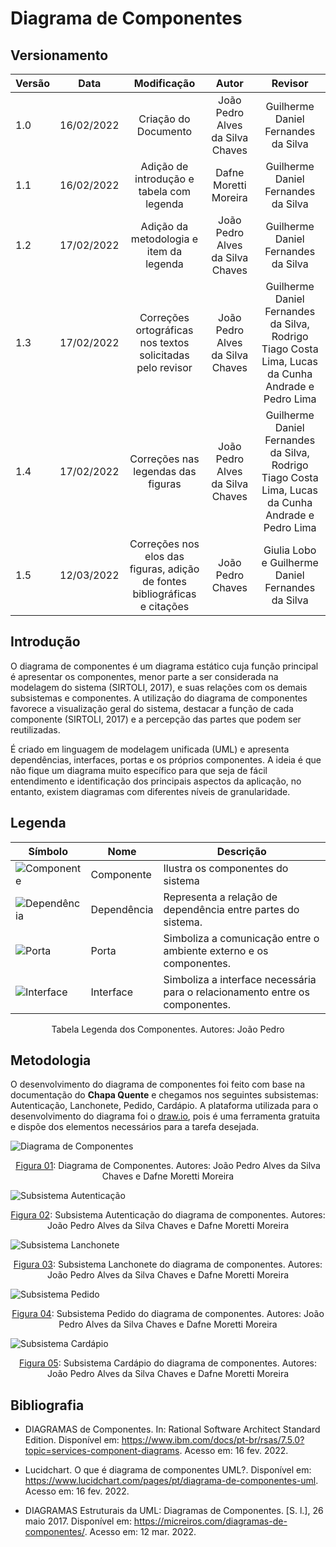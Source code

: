# Diagrama de Componentes

## Versionamento

| Versão |    Data    |     Modificação      | Autor | Revisor |
| ------ | :--------: | :------------------: | :---: | :-----: |
| 1.0    | 16/02/2022 | Criação do Documento | João Pedro Alves da Silva Chaves |  Guilherme Daniel Fernandes da Silva |
| 1.1    | 16/02/2022 | Adição de introdução e tabela com legenda | Dafne Moretti Moreira | Guilherme Daniel Fernandes da Silva |
| 1.2    | 17/02/2022 | Adição da metodologia e item da legenda | João Pedro Alves da Silva Chaves |Guilherme Daniel Fernandes da Silva |
| 1.3 | 17/02/2022 | Correções ortográficas nos textos solicitadas pelo revisor | João Pedro Alves da Silva Chaves | Guilherme Daniel Fernandes da Silva, Rodrigo Tiago Costa Lima, Lucas da Cunha Andrade e Pedro Lima |
| 1.4 | 17/02/2022 | Correções nas legendas das figuras | João Pedro Alves da Silva Chaves | Guilherme Daniel Fernandes da Silva, Rodrigo Tiago Costa Lima, Lucas da Cunha Andrade e Pedro Lima |
| 1.5 | 12/03/2022 | Correções nos elos das figuras, adição de fontes bibliográficas e citações | João Pedro Chaves | Giulia Lobo e Guilherme Daniel Fernandes da Silva |

## Introdução

O diagrama de componentes é um diagrama estático cuja função principal é apresentar os componentes, menor parte a ser considerada na modelagem do sistema (SIRTOLI, 2017), e suas relações com os demais subsistemas e componentes. A utilização do diagrama de componentes favorece a visualização geral do sistema, destacar a função de cada componente (SIRTOLI, 2017) e a percepção das partes que podem ser reutilizadas. 

É criado em linguagem de modelagem unificada (UML) e apresenta dependências, interfaces, portas e os próprios componentes. A ideia é que não fique um diagrama muito específico para que seja de fácil entendimento e identificação dos principais aspectos da aplicação, no entanto, existem diagramas com diferentes níveis de granularidade.

## Legenda

| Símbolo |  Nome  |  Descrição |
| ------ | ---------- | ------------ |
| ![Componente](./../../assets/images/componente.png ":size=200") </br> | Componente | Ilustra os componentes do sistema |
| ![Dependência](./../../assets/images/dependencia.png ":size=200") </br>   | Dependência | Representa a relação de dependência entre partes do sistema. |
| ![Porta](./../../assets/images/porta.png ":size=200") </br>  | Porta |  Simboliza a comunicação entre o ambiente externo e os componentes. |
| ![Interface](./../../assets/images/interface.png ":size=200") </br>  | Interface |  Simboliza a interface necessária para o relacionamento entre os componentes. |

<figcaption style="text-align: center">Tabela Legenda dos Componentes. Autores: João Pedro</figcaption>

## Metodologia

O desenvolvimento do diagrama de componentes foi feito com base na documentação do **Chapa Quente** e chegamos nos seguintes subsistemas: Autenticação, Lanchonete, Pedido, Cardápio. A plataforma utilizada para o desenvolvimento do diagrama foi o [draw.io](https://app.diagrams.net), pois é uma ferramenta gratuita e dispõe dos elementos necessários para a tarefa desejada.

![Diagrama de Componentes](../../assets/images/diagrama_de_componentes.png)
<figcaption style="text-align: center"><a href="./assets/images/diagrama_de_componentes.png">Figura 01</a>: Diagrama de Componentes. Autores: João Pedro Alves da Silva Chaves e Dafne Moretti Moreira</figcaption>

![Subsistema Autenticação](../../assets/images/subsistema_autenticacao.png)
<figcaption style="text-align: center"><a href="./assets/images/subsistema_autenticacao.png">Figura 02</a>: Subsistema Autenticação do diagrama de componentes. Autores: João Pedro Alves da Silva Chaves e Dafne Moretti Moreira</figcaption>

![Subsistema Lanchonete](../../assets/images/subsistema_lanchonete.png)
<figcaption style="text-align: center"><a href="./assets/images/subsistema_lanchonete.png">Figura 03</a>: Subsistema Lanchonete do diagrama de componentes. Autores: João Pedro Alves da Silva Chaves e Dafne Moretti Moreira</figcaption>

![Subsistema Pedido](../../assets/images/subsistema_pedido.png)
<figcaption style="text-align: center"><a href="./assets/images/subsistema_pedido.png">Figura 04</a>: Subsistema Pedido do diagrama de componentes. Autores: João Pedro Alves da Silva Chaves e Dafne Moretti Moreira</figcaption>

![Subsistema Cardápio](../../assets/images/subsistema_cardapio.png)
<figcaption style="text-align: center"><a href="./assets/images/subsistema_pedido.png">Figura 05</a>: Subsistema Cardápio do diagrama de componentes. Autores: João Pedro Alves da Silva Chaves e Dafne Moretti Moreira</figcaption>

## Bibliografia

* DIAGRAMAS de Componentes. In: Rational Software Architect Standard Edition. Disponível em: https://www.ibm.com/docs/pt-br/rsas/7.5.0?topic=services-component-diagrams. Acesso em: 16 fev. 2022.

* Lucidchart. O que é diagrama de componentes UML?. Disponível em: <https://www.lucidchart.com/pages/pt/diagrama-de-componentes-uml>. Acesso em: 16 fev. 2022.

* DIAGRAMAS Estruturais da UML: Diagramas de Componentes. [S. l.], 26 maio 2017. Disponível em: https://micreiros.com/diagramas-de-componentes/. Acesso em: 12 mar. 2022.
